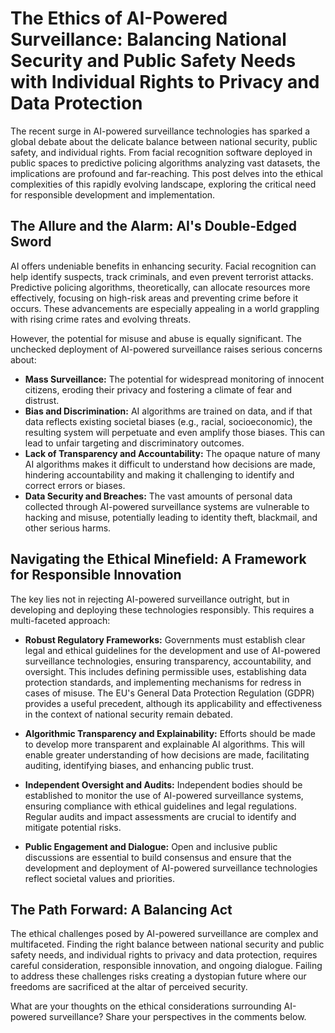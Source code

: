 # The Ethics of AI-Powered Surveillance: Balancing National Security and Public Safety Needs with Individual Rights to Privacy and Data Protection

The recent surge in AI-powered surveillance technologies has sparked a global debate about the delicate balance between national security, public safety, and individual rights.  From facial recognition software deployed in public spaces to predictive policing algorithms analyzing vast datasets, the implications are profound and far-reaching.  This post delves into the ethical complexities of this rapidly evolving landscape, exploring the critical need for responsible development and implementation.

## The Allure and the Alarm: AI's Double-Edged Sword

AI offers undeniable benefits in enhancing security.  Facial recognition can help identify suspects, track criminals, and even prevent terrorist attacks.  Predictive policing algorithms, theoretically, can allocate resources more effectively, focusing on high-risk areas and preventing crime before it occurs.  These advancements are especially appealing in a world grappling with rising crime rates and evolving threats.

However, the potential for misuse and abuse is equally significant.  The unchecked deployment of AI-powered surveillance raises serious concerns about:

* **Mass Surveillance:**  The potential for widespread monitoring of innocent citizens, eroding their privacy and fostering a climate of fear and distrust.
* **Bias and Discrimination:**  AI algorithms are trained on data, and if that data reflects existing societal biases (e.g., racial, socioeconomic), the resulting system will perpetuate and even amplify those biases.  This can lead to unfair targeting and discriminatory outcomes.
* **Lack of Transparency and Accountability:**  The opaque nature of many AI algorithms makes it difficult to understand how decisions are made, hindering accountability and making it challenging to identify and correct errors or biases.
* **Data Security and Breaches:**  The vast amounts of personal data collected through AI-powered surveillance systems are vulnerable to hacking and misuse, potentially leading to identity theft, blackmail, and other serious harms.

## Navigating the Ethical Minefield: A Framework for Responsible Innovation

The key lies not in rejecting AI-powered surveillance outright, but in developing and deploying these technologies responsibly. This requires a multi-faceted approach:

* **Robust Regulatory Frameworks:** Governments must establish clear legal and ethical guidelines for the development and use of AI-powered surveillance technologies, ensuring transparency, accountability, and oversight.  This includes defining permissible uses, establishing data protection standards, and implementing mechanisms for redress in cases of misuse.  The EU's General Data Protection Regulation (GDPR) provides a useful precedent, although its applicability and effectiveness in the context of national security remain debated.

* **Algorithmic Transparency and Explainability:**  Efforts should be made to develop more transparent and explainable AI algorithms. This will enable greater understanding of how decisions are made, facilitating auditing, identifying biases, and enhancing public trust.

* **Independent Oversight and Audits:**  Independent bodies should be established to monitor the use of AI-powered surveillance systems, ensuring compliance with ethical guidelines and legal regulations. Regular audits and impact assessments are crucial to identify and mitigate potential risks.

* **Public Engagement and Dialogue:** Open and inclusive public discussions are essential to build consensus and ensure that the development and deployment of AI-powered surveillance technologies reflect societal values and priorities.

##  The Path Forward: A Balancing Act

The ethical challenges posed by AI-powered surveillance are complex and multifaceted.  Finding the right balance between national security and public safety needs, and individual rights to privacy and data protection, requires careful consideration, responsible innovation, and ongoing dialogue.  Failing to address these challenges risks creating a dystopian future where our freedoms are sacrificed at the altar of perceived security.


What are your thoughts on the ethical considerations surrounding AI-powered surveillance?  Share your perspectives in the comments below.
